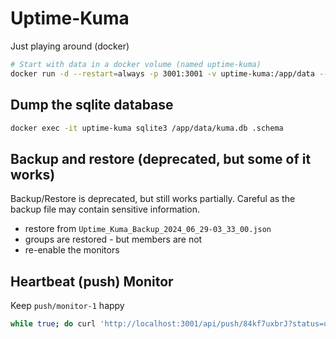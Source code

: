 # Uptime-Kuma

Just playing around (docker)

```bash
# Start with data in a docker volume (named uptime-kuma)
docker run -d --restart=always -p 3001:3001 -v uptime-kuma:/app/data --name uptime-kuma louislam/uptime-kuma:1
```

## Dump the sqlite database

```bash
docker exec -it uptime-kuma sqlite3 /app/data/kuma.db .schema
```

## Backup and restore (deprecated, but some of it works)

Backup/Restore is deprecated, but still works partially.
Careful as the backup file may contain sensitive information.

- restore from `Uptime_Kuma_Backup_2024_06_29-03_33_00.json`
- groups are restored - but members are not
- re-enable the monitors

## Heartbeat (push) Monitor

Keep `push/monitor-1` happy

```bash
while true; do curl 'http://localhost:3001/api/push/84kf7uxbrJ?status=up&msg=OK&ping=1234'; sleep 50; done
```
